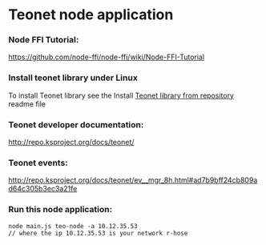 # Teonet node application 

### Node FFI Tutorial:  
https://github.com/node-ffi/node-ffi/wiki/Node-FFI-Tutorial


### Install teonet library under Linux

To install Teonet library see the Install [Teonet library from repository](./tree/master/lib/READ.me) readme file


### Teonet developer documentation:  
http://repo.ksproject.org/docs/teonet/


### Teonet events:  
http://repo.ksproject.org/docs/teonet/ev__mgr_8h.html#ad7b9bff24cb809ad64c305b3ec3a21fe


### Run this node application:  

    node main.js teo-node -a 10.12.35.53
    // where the ip 10.12.35.53 is your network r-hose